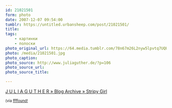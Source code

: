 ```yaml
---
id: 21021501
form: photo
date: 2007-12-07 09:54:00
tumblr: https://untitled.urbansheep.com/post/21021501/
title:
tags:
    - картинки
    - полоски
photo_original_url: https://64.media.tumblr.com/78n67m26L2nyw5lpvtq7UQUN_500.jpg
photo: /media/21021501.jpg
photo_caption: 
photo_source: http://www.juliaguther.de/?p=106
photo_source_url:
photo_source_title:

---
```


<p><a href="http://www.juliaguther.de/?p=106">J U L I A G U T H E R » Blog Archive » Stripy Girl</a></p>

<p><small>(via <a href="http://ffffound.com/image/752e441ba67499e1f56519bd0e64aa4c0339378c?c=156584">ffffound!</a></small></p>
